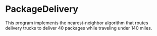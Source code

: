 # PackageDelivery
This program implements the nearest-neighbor algorithm that routes delivery trucks to deliver 40 packages while traveling under 140 miles.
